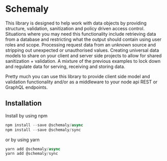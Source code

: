 # Schemaly

This library is designed to help work with data objects by providing structure, validation, sanitization and policy driven access control. Situations where you may need this functionality include retrieving data from a database and restricting what the output should contain using user roles and scope. Processing request data from an unknown source and stripping out unexpected or unauthorised values. Creating universal data models to share on your client and server side projects to allow for shared sanitization + validation. A mixture of the previous examples to lock down and regulate data for serving, receiving and storing data.

Pretty much you can use this library to provide client side model and validation functionality and/or as a middleware to your node api REST or GraphQL endpoints.


## Installation
Install by using npm

```javascript
npm install --save @schemaly/async
npm install --save @schemaly/sync
```

or by using yarn
```javascript
yarn add @schemaly/async
yarn add @schemaly/sync
```
